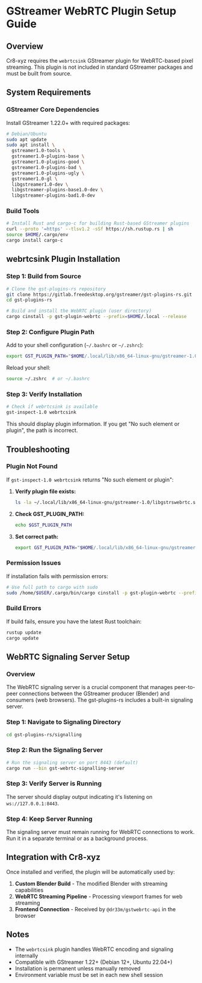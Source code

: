 # GStreamer WebRTC Plugin Setup Guide

## Overview

Cr8-xyz requires the `webrtcsink` GStreamer plugin for WebRTC-based pixel streaming. This plugin is not included in standard GStreamer packages and must be built from source.

## System Requirements

### GStreamer Core Dependencies

Install GStreamer 1.22.0+ with required packages:

```bash
# Debian/Ubuntu
sudo apt update
sudo apt install \
  gstreamer1.0-tools \
  gstreamer1.0-plugins-base \
  gstreamer1.0-plugins-good \
  gstreamer1.0-plugins-bad \
  gstreamer1.0-plugins-ugly \
  gstreamer1.0-gl \
  libgstreamer1.0-dev \
  libgstreamer-plugins-base1.0-dev \
  libgstreamer-plugins-bad1.0-dev
```

### Build Tools

```bash
# Install Rust and cargo-c for building Rust-based GStreamer plugins
curl --proto '=https' --tlsv1.2 -sSf https://sh.rustup.rs | sh
source $HOME/.cargo/env
cargo install cargo-c
```

## webrtcsink Plugin Installation

### Step 1: Build from Source

```bash
# Clone the gst-plugins-rs repository
git clone https://gitlab.freedesktop.org/gstreamer/gst-plugins-rs.git
cd gst-plugins-rs

# Build and install the WebRTC plugin (user directory)
cargo cinstall -p gst-plugin-webrtc --prefix=$HOME/.local --release
```

### Step 2: Configure Plugin Path

Add to your shell configuration (`~/.bashrc` or `~/.zshrc`):

```bash
export GST_PLUGIN_PATH="$HOME/.local/lib/x86_64-linux-gnu/gstreamer-1.0:$GST_PLUGIN_PATH"
```

Reload your shell:

```bash
source ~/.zshrc  # or ~/.bashrc
```

### Step 3: Verify Installation

```bash
# Check if webrtcsink is available
gst-inspect-1.0 webrtcsink
```

This should display plugin information. If you get "No such element or plugin", the path is incorrect.

## Troubleshooting

### Plugin Not Found

If `gst-inspect-1.0 webrtcsink` returns "No such element or plugin":

1. **Verify plugin file exists:**

   ```bash
   ls -la ~/.local/lib/x86_64-linux-gnu/gstreamer-1.0/libgstrswebrtc.so
   ```

2. **Check GST_PLUGIN_PATH:**

   ```bash
   echo $GST_PLUGIN_PATH
   ```

3. **Set correct path:**
   ```bash
   export GST_PLUGIN_PATH="$HOME/.local/lib/x86_64-linux-gnu/gstreamer-1.0:$GST_PLUGIN_PATH"
   ```

### Permission Issues

If installation fails with permission errors:

```bash
# Use full path to cargo with sudo
sudo /home/$USER/.cargo/bin/cargo cinstall -p gst-plugin-webrtc --prefix=/usr --release
```

### Build Errors

If build fails, ensure you have the latest Rust toolchain:

```bash
rustup update
cargo update
```

## WebRTC Signaling Server Setup

### Overview

The WebRTC signaling server is a crucial component that manages peer-to-peer connections between the GStreamer producer (Blender) and consumers (web browsers). The gst-plugins-rs includes a built-in signaling server.

### Step 1: Navigate to Signaling Directory

```bash
cd gst-plugins-rs/signalling
```

### Step 2: Run the Signaling Server

```bash
# Run the signaling server on port 8443 (default)
cargo run --bin gst-webrtc-signalling-server
```

### Step 3: Verify Server is Running

The server should display output indicating it's listening on `ws://127.0.0.1:8443`.

### Step 4: Keep Server Running

The signaling server must remain running for WebRTC connections to work. Run it in a separate terminal or as a background process.

## Integration with Cr8-xyz

Once installed and verified, the plugin will be automatically used by:

1. **Custom Blender Build** - The modified Blender with streaming capabilities
2. **WebRTC Streaming Pipeline** - Processing viewport frames for web streaming
3. **Frontend Connection** - Received by `@dr33m/gstwebrtc-api` in the browser

## Notes

- The `webrtcsink` plugin handles WebRTC encoding and signaling internally
- Compatible with GStreamer 1.22+ (Debian 12+, Ubuntu 22.04+)
- Installation is permanent unless manually removed
- Environment variable must be set in each new shell session
